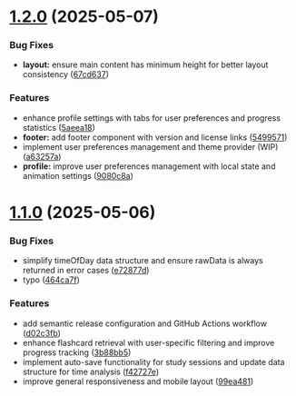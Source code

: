 # [1.2.0](https://github.com/Fx64b/learn/compare/v1.1.0...v1.2.0) (2025-05-07)


### Bug Fixes

* **layout:** ensure main content has minimum height for better layout consistency ([67cd637](https://github.com/Fx64b/learn/commit/67cd6376d56564c8522c06c4442a4211bb05e786))


### Features

* enhance profile settings with tabs for user preferences and progress statistics ([5aeea18](https://github.com/Fx64b/learn/commit/5aeea18901a0934d1194ec690bf892cea9da0d06))
* **footer:** add footer component with version and license links ([5499571](https://github.com/Fx64b/learn/commit/54995715fae1771060ca9f82f602d4c2b604e8e9))
* implement user preferences management and theme provider (WIP) ([a63257a](https://github.com/Fx64b/learn/commit/a63257a182c420f415fc45c36454bda5a64e2585))
* **profile:** improve user preferences management with local state and animation settings ([9080c8a](https://github.com/Fx64b/learn/commit/9080c8adbc8838a82bebe1bf898b60fdf521958e))

# [1.1.0](https://github.com/Fx64b/learn/compare/v1.0.0...v1.1.0) (2025-05-06)

### Bug Fixes

- simplify timeOfDay data structure and ensure rawData is always returned in error cases ([e72877d](https://github.com/Fx64b/learn/commit/e72877d0c411ffebacedde546e499ef57a2fabc4))
- typo ([464ca7f](https://github.com/Fx64b/learn/commit/464ca7f8c3f8182d2c80a57f318dca3ca78ca1d6))

### Features

- add semantic release configuration and GitHub Actions workflow ([d02c3fb](https://github.com/Fx64b/learn/commit/d02c3fb6f28c9d9752e0557ced34e8de7d417913))
- enhance flashcard retrieval with user-specific filtering and improve progress tracking ([3b88bb5](https://github.com/Fx64b/learn/commit/3b88bb500b0177ab8584125298e49b601206af19))
- implement auto-save functionality for study sessions and update data structure for time analysis ([f42727e](https://github.com/Fx64b/learn/commit/f42727e81553ac25a1db50f230fd8e159e58ae8b))
- improve general responsiveness and mobile layout ([99ea481](https://github.com/Fx64b/learn/commit/99ea481fc7df889511790a6740d4a7b728e13f76))
